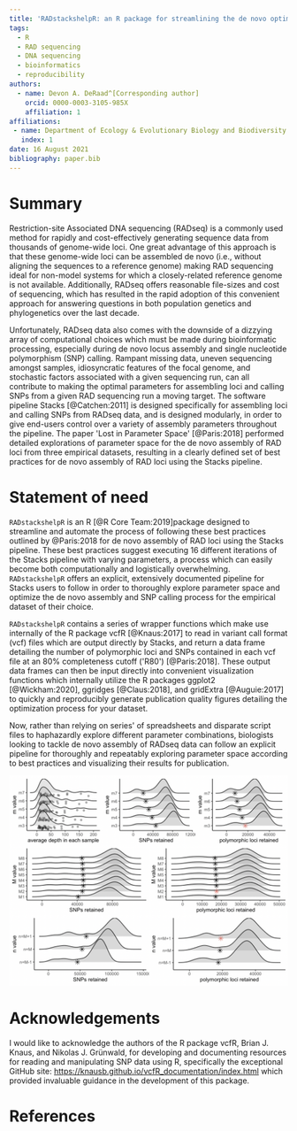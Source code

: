 ```yaml
---
title: 'RADstackshelpR: an R package for streamlining the de novo optimization of Stacks parameters'
tags:
  - R
  - RAD sequencing
  - DNA sequencing
  - bioinformatics
  - reproducibility
authors:
  - name: Devon A. DeRaad^[Corresponding author]
    orcid: 0000-0003-3105-985X
    affiliation: 1
affiliations:
 - name: Department of Ecology & Evolutionary Biology and Biodiversity Institute, University of Kansas, Lawrence, Kansas, USA
   index: 1
date: 16 August 2021
bibliography: paper.bib
---
```


# Summary

Restriction-site Associated DNA sequencing (RADseq) is a commonly used method for rapidly and cost-effectively generating sequence data from thousands of genome-wide loci. One great advantage of this approach is that these genome-wide loci can be assembled de novo (i.e., without aligning the sequences to a reference genome) making RAD sequencing ideal for non-model systems for which a closely-related reference genome is not available. Additionally, RADseq offers reasonable file-sizes and cost of sequencing, which has resulted in the rapid adoption of this convenient approach for answering questions in both population genetics and phylogenetics over the last decade.

Unfortunately, RADseq data also comes with the downside of a dizzying array of computational choices which must be made during bioinformatic processing, especially during de novo locus assembly and single nucleotide polymorphism (SNP) calling. Rampant missing data, uneven sequencing amongst samples, idiosyncratic features of the focal genome, and stochastic factors associated with a given sequencing run, can all contribute to making the optimal parameters for assembling loci and calling SNPs from a given RAD sequencing run a moving target. The software pipeline Stacks [@Catchen:2011] is designed specifically for assembling loci and calling SNPs from RADseq data, and is designed modularly, in order to give end-users control over a variety of assembly parameters throughout the pipeline. The paper 'Lost in Parameter Space' [@Paris:2018] performed detailed explorations of parameter space for the de novo assembly of RAD loci from three empirical datasets, resulting in a clearly defined set of best practices for de novo assembly of RAD loci using the Stacks pipeline.

# Statement of need

`RADstackshelpR` is an R [@R Core Team:2019]package designed to streamline and automate the process of following these best practices outlined by @Paris:2018 for de novo assembly of RAD loci using the Stacks pipeline. These best practices suggest executing 16 different iterations of the Stacks pipeline with varying parameters, a process which can easily become both computationally and logistically overwhelming. `RADstackshelpR` offers an explicit, extensively documented pipeline for Stacks users to follow in order to thoroughly explore parameter space and optimize the de novo assembly and SNP calling process for the empirical dataset of their choice.

`RADstackshelpR` contains a series of wrapper functions which make use internally of the R package vcfR [@Knaus:2017] to read in variant call format (vcf) files which are output directly by Stacks, and return a data frame detailing the number of polymorphic loci and SNPs contained in each vcf file at an 80% completeness cutoff ('R80') [@Paris:2018]. These output data frames can then be input directly into convenient visualization functions which internally utilize the R packages ggplot2 [@Wickham:2020], ggridges [@Claus:2018], and gridExtra [@Auguie:2017] to quickly and reproducibly generate publication quality figures detailing the optimization process for your dataset.

Now, rather than relying on series' of spreadsheets and disparate script files to haphazardly explore different parameter combinations, biologists looking to tackle de novo assembly of RADseq data can follow an explicit pipeline for thoroughly and repeatably exploring parameter space according to best practices and visualizing their results for publication.

![Fig 1. Multi-panel figure visualizing the entire optimization process facilitated by `RADstackshelpR`.\label{fig:overview}](fig1.png)

# Acknowledgements
I would like to acknowledge the authors of the R package vcfR, Brian J. Knaus, and Nikolas J. Grünwald, for developing and documenting resources for reading and manipulating SNP data using R, specifically the exceptional GitHub site: https://knausb.github.io/vcfR_documentation/index.html which provided invaluable guidance in the development of this package.

# References
